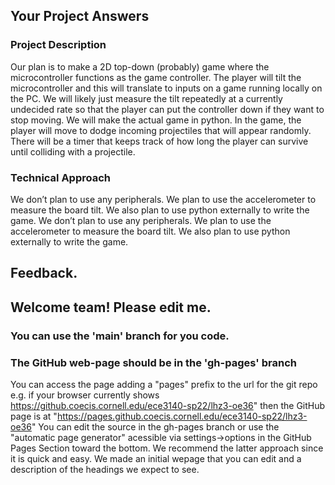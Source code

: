 ## Your Project Answers

### Project Description

Our plan is to make a 2D top-down (probably) game where the microcontroller functions as the game controller. The player will tilt the microcontroller and this will translate to inputs on a game running locally on the PC. We will likely just measure the tilt repeatedly at a currently undecided rate so that the player can put the controller down if they want to stop moving. We will make the actual game in python. In the game, the player will move to dodge incoming projectiles that will appear randomly. There will be a timer that keeps track of how long the player can survive until colliding with a projectile.
### Technical Approach

We don’t plan to use any peripherals. We plan to use the accelerometer to measure the board tilt. We also plan to use python externally to write the game.
We don’t plan to use any peripherals. We plan to use the accelerometer to measure the board tilt. We also plan to use python externally to write the game.

## Feedback.

## Welcome team! Please edit me.
### You can use the 'main' branch for you code.
### The GitHub web-page should be in the 'gh-pages' branch
You can access the page adding a "pages" prefix to the url for the git repo e.g. if your browser currently shows https://github.coecis.cornell.edu/ece3140-sp22/lhz3-oe36" then the GitHub page is at "https://pages.github.coecis.cornell.edu/ece3140-sp22/lhz3-oe36" You can edit the source in the gh-pages branch or use the "automatic page generator" acessible via settings->options in the GitHub Pages Section toward the bottom. We recommend the latter approach since it is quick and easy. We made an initial wepage that you can edit and a description of the headings we expect to see.